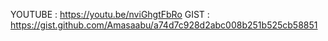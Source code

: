 YOUTUBE : https://youtu.be/nviGhgtFbRo
GIST : https://gist.github.com/Amasaabu/a74d7c928d2abc008b251b525cb58851
<script src="https://gist.github.com/Amasaabu/a74d7c928d2abc008b251b525cb58851.js"></script>
